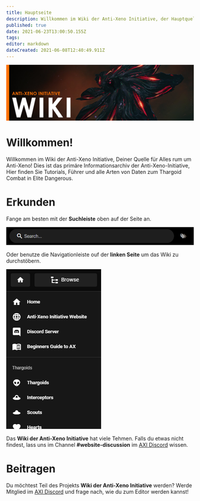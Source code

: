 ```yaml
---
title: Hauptseite
description: Willkommen im Wiki der Anti-Xeno Initiative, der Hauptquelle für Informationen gesammelt von der Anti-Xeno Initiative. Hier findest du Einführungen, Anleitungen und alle möglichen Daten rund um den Kampf gegen Thargoiden in Elite Dangerous.
published: true
date: 2021-06-23T13:00:50.155Z
tags:
editor: markdown
dateCreated: 2021-06-08T12:40:49.911Z
---
```


![home.jpg](/img/home.jpg)

# Willkommen!

Willkommen im Wiki der Anti-Xeno Initiative, Deiner Quelle für Alles rum um Anti-Xeno! Dies ist das primäre Informationsarchiv der Anti-Xeno-Initiative, Hier finden Sie Tutorials, Führer und alle Arten von Daten zum Thargoid Combat in Elite Dangerous.


# Erkunden

Fange am besten mit der **Suchleiste** oben auf der Seite an.

![](/img/2021-06-21_15_15_32-home___anti-xeno_initiative_wiki_-_beta.png)

Oder benutze die Navigationleiste ouf der **linken Seite** um das Wiki zu durchstöbern.

![](/img/2021-06-21_15_17_34-home___anti-xeno_initiative_wiki_-_beta.png)

Das **Wiki der Anti-Xeno Initiative** hat viele Tehmen. Falls du etwas nicht findest, lass uns im Channel **\#website-discussion** im [AXI Discord](https://discord.gg/bqmDxdm) wissen.

# Beitragen
Du möchtest Teil des Projekts **Wiki der Anti-Xeno Initiative** werden? Werde Mitglied im [AXI Discord](https://discord.gg/bqmDxdm) und frage nach, wie du zum Editor werden kannst!

